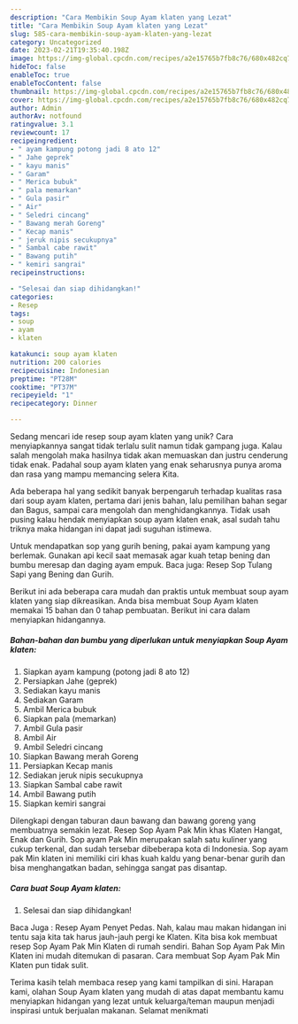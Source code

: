 ```yaml
---
description: "Cara Membikin Soup Ayam klaten yang Lezat"
title: "Cara Membikin Soup Ayam klaten yang Lezat"
slug: 585-cara-membikin-soup-ayam-klaten-yang-lezat
category: Uncategorized
date: 2023-02-21T19:35:40.198Z
image: https://img-global.cpcdn.com/recipes/a2e15765b7fb8c76/680x482cq70/soup-ayam-klaten-foto-resep-utama.jpg
hideToc: false
enableToc: true
enableTocContent: false
thumbnail: https://img-global.cpcdn.com/recipes/a2e15765b7fb8c76/680x482cq70/soup-ayam-klaten-foto-resep-utama.jpg
cover: https://img-global.cpcdn.com/recipes/a2e15765b7fb8c76/680x482cq70/soup-ayam-klaten-foto-resep-utama.jpg
author: Admin
authorAv: notfound
ratingvalue: 3.1
reviewcount: 17
recipeingredient:
- " ayam kampung potong jadi 8 ato 12"
- " Jahe geprek"
- " kayu manis"
- " Garam"
- " Merica bubuk"
- " pala memarkan"
- " Gula pasir"
- " Air"
- " Seledri cincang"
- " Bawang merah Goreng"
- " Kecap manis"
- " jeruk nipis secukupnya"
- " Sambal cabe rawit"
- " Bawang putih"
- " kemiri sangrai"
recipeinstructions:

- "Selesai dan siap dihidangkan!"
categories:
- Resep
tags:
- soup
- ayam
- klaten

katakunci: soup ayam klaten 
nutrition: 200 calories
recipecuisine: Indonesian
preptime: "PT28M"
cooktime: "PT37M"
recipeyield: "1"
recipecategory: Dinner

---
```





Sedang mencari ide resep soup ayam klaten yang unik? Cara menyiapkannya sangat tidak terlalu sulit namun tidak gampang juga. Kalau salah mengolah maka hasilnya tidak akan memuaskan dan justru cenderung tidak enak. Padahal soup ayam klaten yang enak seharusnya punya aroma dan rasa yang mampu memancing selera Kita.





Ada beberapa hal yang sedikit banyak berpengaruh terhadap kualitas rasa dari soup ayam klaten, pertama dari jenis bahan, lalu pemilihan bahan segar dan Bagus, sampai cara mengolah dan menghidangkannya. Tidak usah pusing kalau hendak menyiapkan soup ayam klaten enak,      asal sudah tahu triknya maka hidangan ini dapat jadi suguhan istimewa.














Untuk mendapatkan sop yang gurih bening, pakai ayam kampung yang berlemak. Gunakan api kecil saat memasak agar kuah tetap bening dan bumbu meresap dan daging ayam empuk. Baca juga: Resep Sop Tulang Sapi yang Bening dan Gurih.






Berikut ini ada beberapa cara mudah dan praktis untuk membuat soup ayam klaten yang siap dikreasikan. Anda bisa membuat Soup Ayam klaten memakai 15 bahan dan 0 tahap pembuatan. Berikut ini cara dalam menyiapkan hidangannya.

<!--inarticleads1-->

##### Bahan-bahan dan bumbu yang diperlukan untuk menyiapkan Soup Ayam klaten:

1. Siapkan  ayam kampung (potong jadi 8 ato 12)
1. Persiapkan  Jahe (geprek)
1. Sediakan  kayu manis
1. Sediakan  Garam
1. Ambil  Merica bubuk
1. Siapkan  pala (memarkan)
1. Ambil  Gula pasir
1. Ambil  Air
1. Ambil  Seledri cincang
1. Siapkan  Bawang merah Goreng
1. Persiapkan  Kecap manis
1. Sediakan  jeruk nipis secukupnya
1. Siapkan  Sambal cabe rawit
1. Ambil  Bawang putih
1. Siapkan  kemiri sangrai


Dilengkapi dengan taburan daun bawang dan bawang goreng yang membuatnya semakin lezat. Resep Sop Ayam Pak Min khas Klaten Hangat, Enak dan Gurih. Sop ayam Pak Min merupakan salah satu kuliner yang cukup terkenal, dan sudah tersebar dibeberapa kota di Indonesia. Sop ayam pak Min klaten ini memiliki ciri khas kuah kaldu yang benar-benar gurih dan bisa menghangatkan badan, sehingga sangat pas disantap. 

<!--inarticleads2-->

##### Cara buat Soup Ayam klaten:


1. Selesai dan siap dihidangkan!

Baca Juga : Resep Ayam Penyet Pedas. Nah, kalau mau makan hidangan ini tentu saja kita tak harus jauh-jauh pergi ke Klaten. Kita bisa kok membuat resep Sop Ayam Pak Min Klaten di rumah sendiri. Bahan Sop Ayam Pak Min Klaten ini mudah ditemukan di pasaran. Cara membuat Sop Ayam Pak Min Klaten pun tidak sulit. 

Terima kasih telah membaca resep yang kami tampilkan di sini. Harapan kami, olahan Soup Ayam klaten yang mudah di atas dapat membantu kamu menyiapkan hidangan yang lezat untuk keluarga/teman maupun menjadi inspirasi untuk berjualan makanan. Selamat menikmati
